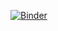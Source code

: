 [![Binder](https://mybinder.org/badge_logo.svg)](https://mybinder.org/v2/gh/62921872baby/my-survival-analysis/HEAD)

